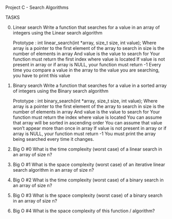 Project C - Search Algorithms

TASKS

0. Linear search
    Write a function that searches for a value in an array of integers using the Linear search algorithm

    Prototype : int linear_search(int *array, size_t size, int value);
    Where array is a pointer to the first element of the array to search in
    size is the number of elements in array
    And value is the value to search for
    Your function must return the first index where value is located
    If value is not present in array or if array is NULL, your function must return -1
    Every time you compare a value in the array to the value you are searching, you have to print this value

1. Binary search
    Write a function that searches for a value in a sorted array of integers using the Binary search algorithm

    Prototype : int binary_search(int *array, size_t size, int value);
    Where array is a pointer to the first element of the array to search in
    size is the number of elements in array
    And value is the value to search for
    Your function must return the index where value is located
    You can assume that array will be sorted in ascending order
    You can assume that value won’t appear more than once in array
    If value is not present in array or if array is NULL, your function must return -1
    You must print the array being searched every time it changes.

2. Big O #0
    What is the time complexity (worst case) of a linear search in an array of size n?

3. Big O #1
    What is the space complexity (worst case) of an iterative linear search algorithm in an array of size n?

4. Big O #2
    What is the time complexity (worst case) of a binary search in an array of size n?

5. Big O #3
    What is the space complexity (worst case) of a binary search in an array of size n?

6. Big O #4
    What is the space complexity of this function / algorithm?
